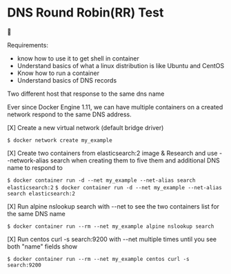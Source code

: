 # DNS Round Robin(RR) Test

:whale:

Requirements:

- know how to use it to get shell in container
- Understand basics of what a linux distribution is like Ubuntu and CentOS
- Know how to run a container
- Understand basics of DNS records

Two different host that response to the same dns name

Ever since Docker Engine 1.11, we can have multiple containers on a
created network respond to the same DNS address.

[X] Create a new virtual network (default bridge driver)

`$ docker network create my_example`

[X] Create two containers from elasticsearch:2 image & Research and use
--network-alias search when creating them to five them and additional DNS name
to respond to

`$ docker container run -d --net my_example --net-alias search elasticsearch:2`
`$ docker container run -d --net my_example --net-alias search elasticsearch:2`

[X] Run alpine nslookup search with --net to see the two containers list for the same DNS name

`$ docker container run --rm --net my_example alpine nslookup search`

[X] Run centos curl -s search:9200 with --net multiple times until you see both "name" fields show

`$ docker container run --rm --net my_example centos curl -s search:9200`
